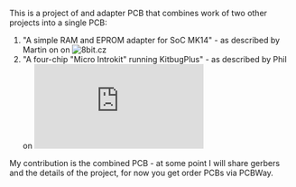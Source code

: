 This is a project of and adapter PCB that combines work of two other projects into a single PCB:
1. "A simple RAM and EPROM adapter for SoC MK14" - as described by Martin on on ![8bit.cz](https://www.8bity.cz/2015/jednoduchy-ram-a-eprom-adapter-pro-soc-mk14/)
2. "A four-chip "Micro Introkit" running KitbugPlus" - as described by Phil on ![philg.uk](http://www.mccrash-racing.co.uk/philg/picl/picl.htm)

My contribution is the combined PCB - at some point I will share gerbers and the details of the project, for now you get order PCBs via PCBWay.
